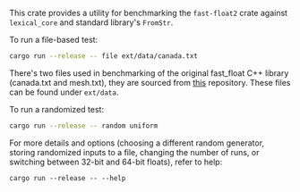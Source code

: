 This crate provides a utility for benchmarking the `fast-float2` crate against
`lexical_core` and standard library's `FromStr`.

To run a file-based test:

```sh
cargo run --release -- file ext/data/canada.txt
```

There's two files used in benchmarking of the original fast_float C++ library
(canada.txt and mesh.txt), they are sourced from
[this](https://github.com/lemire/simple_fastfloat_benchmark) repository. These
files can be found under `ext/data`.

To run a randomized test:

```sh
cargo run --release -- random uniform
```

For more details and options (choosing a different random generator, storing
randomized inputs to a file, changing the number of runs, or switching between
32-bit and 64-bit floats), refer to help:

```
cargo run --release -- --help
```
